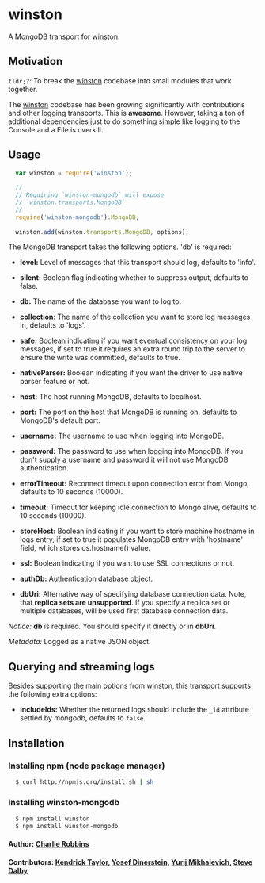 # winston

A MongoDB transport for [winston][0].

## Motivation
`tldr;?`: To break the [winston][0] codebase into small modules that work together.

The [winston][0] codebase has been growing significantly with contributions and other logging transports. This is **awesome**. However, taking a ton of additional dependencies just to do something simple like logging to the Console and a File is overkill.  

## Usage
``` js
  var winston = require('winston');
  
  //
  // Requiring `winston-mongodb` will expose 
  // `winston.transports.MongoDB`
  //
  require('winston-mongodb').MongoDB;
  
  winston.add(winston.transports.MongoDB, options);
```

The MongoDB transport takes the following options. 'db' is required:

* __level:__ Level of messages that this transport should log, defaults to 'info'.
* __silent:__ Boolean flag indicating whether to suppress output, defaults to false.

* __db:__ The name of the database you want to log to.
* __collection__: The name of the collection you want to store log messages in, defaults to 'logs'.
* __safe:__ Boolean indicating if you want eventual consistency on your log messages, if set to true it requires an extra round trip to the server to ensure the write was committed, defaults to true.
* __nativeParser:__ Boolean indicating if you want the driver to use native parser feature or not.
* __host:__ The host running MongoDB, defaults to localhost.
* __port:__ The port on the host that MongoDB is running on, defaults to MongoDB's default port.
* __username:__ The username to use when logging into MongoDB.
* __password:__ The password to use when logging into MongoDB. If you don't supply a username and password it will not use MongoDB authentication.
* __errorTimeout:__  Reconnect timeout upon connection error from Mongo, defaults to 10 seconds (10000).
* __timeout:__ Timeout for keeping idle connection to Mongo alive, defaults to 10 seconds (10000).
* __storeHost:__ Boolean indicating if you want to store machine hostname in logs entry, if set to true it populates MongoDB entry with 'hostname' field, which stores os.hostname() value.
* __ssl:__ Boolean indicating if you want to use SSL connections or not.
* __authDb:__ Authentication database object.
* __dbUri:__ Alternative way of specifying database connection data. Note, that __replica sets are unsupported__. If you specify a replica set or multiple databases, will be used first database connection data.

*Notice:* __db__ is required. You should specify it directly or in __dbUri__.

*Metadata:* Logged as a native JSON object.

## Querying and streaming logs

Besides supporting the main options from winston, this transport supports the following extra options:

* __includeIds:__ Whether the returned logs should include the `_id` attribute settled by mongodb, defaults to `false`.

## Installation

### Installing npm (node package manager)

``` bash
  $ curl http://npmjs.org/install.sh | sh
```

### Installing winston-mongodb

``` bash
  $ npm install winston
  $ npm install winston-mongodb
```

#### Author: [Charlie Robbins](http://blog.nodejitsu.com)
#### Contributors: [Kendrick Taylor](https://github.com/sktaylor), [Yosef Dinerstein](https://github.com/yosefd), [Yurij Mikhalevich](https://github.com/39dotyt), [Steve Dalby](https://github.com/stevedalby)

[0]: https://github.com/flatiron/winston
